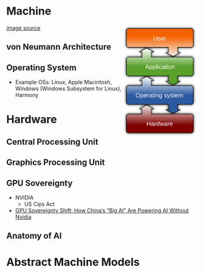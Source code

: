 # Machine 

<img src="./images/250px-Operating_system_placement.svg.png" width="200" align="right" alt="OS"> [image source](https://en.wikipedia.org/wiki/File:Operating_system_placement.svg)

## von Neumann Architecture

## Operating System


- Example OSs: Linux, Apple Macintosh, Windows (Windows Subsystem for Linux), Harmony

# Hardware 

## Central Processing Unit

## Graphics Processing Unit


## GPU Sovereignty
- NVIDIA
  - US Cips Act
- [GPU Sovereignty Shift: How China’s “Big AI” Are Powering AI Without Nvidia](https://web.archive.org/web/20250820034717/https://www.linkedin.com/pulse/gpu-sovereignty-shift-how-chinas-big-ai-powering-without-dion-wiggins-o8s9e)


## Anatomy of AI

# Abstract Machine Models
